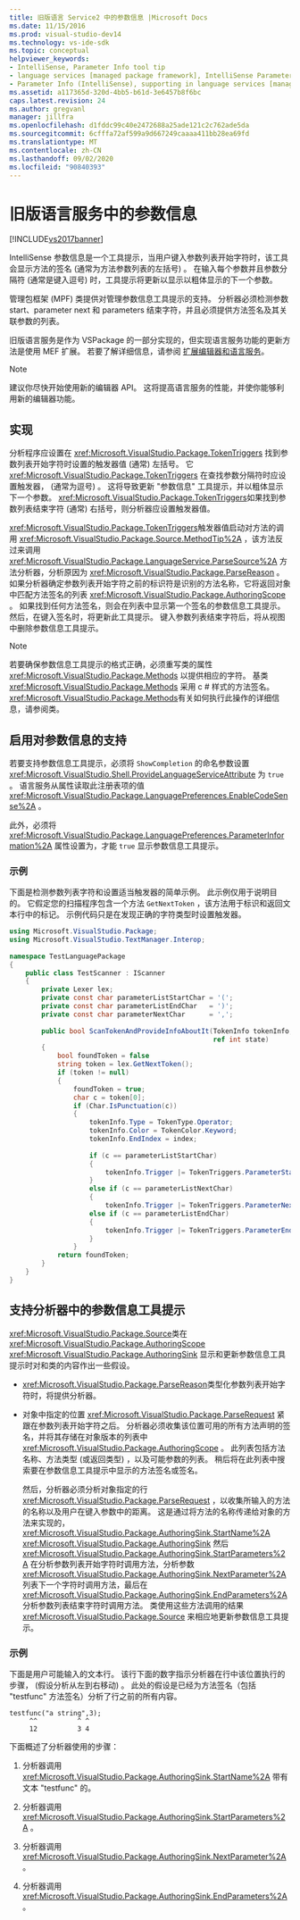 ```yaml
---
title: 旧版语言 Service2 中的参数信息 |Microsoft Docs
ms.date: 11/15/2016
ms.prod: visual-studio-dev14
ms.technology: vs-ide-sdk
ms.topic: conceptual
helpviewer_keywords:
- IntelliSense, Parameter Info tool tip
- language services [managed package framework], IntelliSense Parameter Info
- Parameter Info (IntelliSense), supporting in language services [managed package framework]
ms.assetid: a117365d-320d-4bb5-b61d-3e6457b8f6bc
caps.latest.revision: 24
ms.author: gregvanl
manager: jillfra
ms.openlocfilehash: d1fddc99c40e2472688a25ade121c2c762ade5da
ms.sourcegitcommit: 6cfffa72af599a9d667249caaaa411bb28ea69fd
ms.translationtype: MT
ms.contentlocale: zh-CN
ms.lasthandoff: 09/02/2020
ms.locfileid: "90840393"
---
```

# <a name="parameter-info-in-a-legacy-language-service"></a>旧版语言服务中的参数信息
[!INCLUDE[vs2017banner](../../includes/vs2017banner.md)]

IntelliSense 参数信息是一个工具提示，当用户键入参数列表开始字符时，该工具会显示方法的签名 (通常为方法参数列表的左括号) 。 在输入每个参数并且参数分隔符 (通常是键入逗号) 时，工具提示将更新以显示以粗体显示的下一个参数。  
  
 管理包框架 (MPF) 类提供对管理参数信息工具提示的支持。 分析器必须检测参数 start、parameter next 和 parameters 结束字符，并且必须提供方法签名及其关联参数的列表。  
  
 旧版语言服务是作为 VSPackage 的一部分实现的，但实现语言服务功能的更新方法是使用 MEF 扩展。 若要了解详细信息，请参阅 [扩展编辑器和语言服务](../../extensibility/extending-the-editor-and-language-services.md)。  
  
> [!NOTE]
> 建议你尽快开始使用新的编辑器 API。 这将提高语言服务的性能，并使你能够利用新的编辑器功能。  
  
## <a name="implementation"></a>实现  
 分析程序应设置在 <xref:Microsoft.VisualStudio.Package.TokenTriggers> 找到参数列表开始字符时设置的触发器值 (通常) 左括号。 它 <xref:Microsoft.VisualStudio.Package.TokenTriggers> 在查找参数分隔符时应设置触发器， (通常为逗号) 。 这将导致更新 "参数信息" 工具提示，并以粗体显示下一个参数。 <xref:Microsoft.VisualStudio.Package.TokenTriggers>如果找到参数列表结束字符 (通常) 右括号，则分析器应设置触发器值。  
  
 <xref:Microsoft.VisualStudio.Package.TokenTriggers>触发器值启动对方法的调用 <xref:Microsoft.VisualStudio.Package.Source.MethodTip%2A> ，该方法反过来调用 <xref:Microsoft.VisualStudio.Package.LanguageService.ParseSource%2A> 方法分析器，分析原因为 <xref:Microsoft.VisualStudio.Package.ParseReason> 。 如果分析器确定参数列表开始字符之前的标识符是识别的方法名称，它将返回对象中匹配方法签名的列表 <xref:Microsoft.VisualStudio.Package.AuthoringScope> 。 如果找到任何方法签名，则会在列表中显示第一个签名的参数信息工具提示。 然后，在键入签名时，将更新此工具提示。 键入参数列表结束字符后，将从视图中删除参数信息工具提示。  
  
> [!NOTE]
> 若要确保参数信息工具提示的格式正确，必须重写类的属性 <xref:Microsoft.VisualStudio.Package.Methods> 以提供相应的字符。 基类 <xref:Microsoft.VisualStudio.Package.Methods> 采用 c # 样式的方法签名。 <xref:Microsoft.VisualStudio.Package.Methods>有关如何执行此操作的详细信息，请参阅类。  
  
## <a name="enabling-support-for-the-parameter-info"></a>启用对参数信息的支持  
 若要支持参数信息工具提示，必须将 `ShowCompletion` 的命名参数设置 <xref:Microsoft.VisualStudio.Shell.ProvideLanguageServiceAttribute> 为 `true` 。 语言服务从属性读取此注册表项的值 <xref:Microsoft.VisualStudio.Package.LanguagePreferences.EnableCodeSense%2A> 。  
  
 此外，必须将 <xref:Microsoft.VisualStudio.Package.LanguagePreferences.ParameterInformation%2A> 属性设置为，才能 `true` 显示参数信息工具提示。  
  
### <a name="example"></a>示例  
 下面是检测参数列表字符和设置适当触发器的简单示例。 此示例仅用于说明目的。 它假定您的扫描程序包含一个方法 `GetNextToken` ，该方法用于标识和返回文本行中的标记。 示例代码只是在发现正确的字符类型时设置触发器。  
  
```csharp  
using Microsoft.VisualStudio.Package;  
using Microsoft.VisualStudio.TextManager.Interop;  
  
namespace TestLanguagePackage  
{  
    public class TestScanner : IScanner  
    {  
        private Lexer lex;  
        private const char parameterListStartChar = '(';  
        private const char parameterListEndChar   = ')';  
        private const char parameterNextChar      = ',';  
  
        public bool ScanTokenAndProvideInfoAboutIt(TokenInfo tokenInfo,  
                                                   ref int state)  
        {  
            bool foundToken = false  
            string token = lex.GetNextToken();  
            if (token != null)  
            {  
                foundToken = true;  
                char c = token[0];  
                if (Char.IsPunctuation(c))  
                {  
                    tokenInfo.Type = TokenType.Operator;  
                    tokenInfo.Color = TokenColor.Keyword;  
                    tokenInfo.EndIndex = index;  
  
                    if (c == parameterListStartChar)  
                    {  
                        tokenInfo.Trigger |= TokenTriggers.ParameterStart;  
                    }  
                    else if (c == parameterListNextChar)  
                    {  
                        tokenInfo.Trigger |= TokenTriggers.ParameterNext;  
                    else if (c == parameterListEndChar)  
                    {  
                        tokenInfo.Trigger |= TokenTriggers.ParameterEnd;  
                    }  
                }  
            return foundToken;  
        }  
    }  
}  
```  
  
## <a name="supporting-the-parameter-info-tooltip-in-the-parser"></a>支持分析器中的参数信息工具提示  
 <xref:Microsoft.VisualStudio.Package.Source>类在 <xref:Microsoft.VisualStudio.Package.AuthoringScope> <xref:Microsoft.VisualStudio.Package.AuthoringSink> 显示和更新参数信息工具提示时对和类的内容作出一些假设。  
  
- <xref:Microsoft.VisualStudio.Package.ParseReason>类型化参数列表开始字符时，将提供分析器。  
  
- 对象中指定的位置 <xref:Microsoft.VisualStudio.Package.ParseRequest> 紧跟在参数列表开始字符之后。 分析器必须收集该位置可用的所有方法声明的签名，并将其存储在对象版本的列表中 <xref:Microsoft.VisualStudio.Package.AuthoringScope> 。 此列表包括方法名称、方法类型 (或返回类型) ，以及可能参数的列表。 稍后将在此列表中搜索要在参数信息工具提示中显示的方法签名或签名。  
  
  然后，分析器必须分析对象指定的行 <xref:Microsoft.VisualStudio.Package.ParseRequest> ，以收集所输入的方法的名称以及用户在键入参数中的距离。 这是通过将方法的名称传递给对象的方法来实现的， <xref:Microsoft.VisualStudio.Package.AuthoringSink.StartName%2A> <xref:Microsoft.VisualStudio.Package.AuthoringSink> 然后 <xref:Microsoft.VisualStudio.Package.AuthoringSink.StartParameters%2A> 在分析参数列表开始字符时调用方法，分析参数 <xref:Microsoft.VisualStudio.Package.AuthoringSink.NextParameter%2A> 列表下一个字符时调用方法，最后在 <xref:Microsoft.VisualStudio.Package.AuthoringSink.EndParameters%2A> 分析参数列表结束字符时调用方法。 类使用这些方法调用的结果 <xref:Microsoft.VisualStudio.Package.Source> 来相应地更新参数信息工具提示。  
  
### <a name="example"></a>示例  
 下面是用户可能输入的文本行。 该行下面的数字指示分析器在行中该位置执行的步骤， (假设分析从左到右移动) 。 此处的假设是已经为方法签名（包括 "testfunc" 方法签名）分析了行之前的所有内容。  
  
```  
testfunc("a string",3);  
     ^^          ^ ^  
     12          3 4  
```  
  
 下面概述了分析器使用的步骤：  
  
1. 分析器调用 <xref:Microsoft.VisualStudio.Package.AuthoringSink.StartName%2A> 带有文本 "testfunc" 的。  
  
2. 分析器调用 <xref:Microsoft.VisualStudio.Package.AuthoringSink.StartParameters%2A> 。  
  
3. 分析器调用 <xref:Microsoft.VisualStudio.Package.AuthoringSink.NextParameter%2A> 。  
  
4. 分析器调用 <xref:Microsoft.VisualStudio.Package.AuthoringSink.EndParameters%2A> 。
